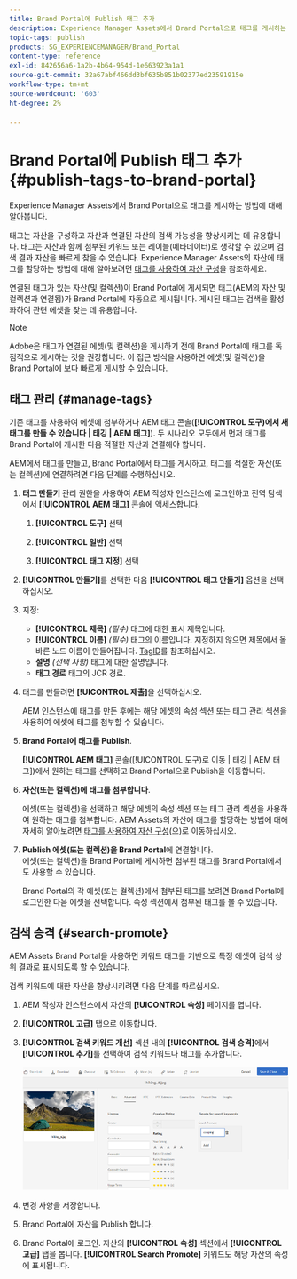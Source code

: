 ```yaml
---
title: Brand Portal에 Publish 태그 추가
description: Experience Manager Assets에서 Brand Portal으로 태그를 게시하는 방법에 대해 알아봅니다.
topic-tags: publish
products: SG_EXPERIENCEMANAGER/Brand_Portal
content-type: reference
exl-id: 842656a6-1a2b-4b64-954d-1e663923a1a1
source-git-commit: 32a67abf466dd3bf635b851b02377ed23591915e
workflow-type: tm+mt
source-wordcount: '603'
ht-degree: 2%

---
```


# Brand Portal에 Publish 태그 추가 {#publish-tags-to-brand-portal}

Experience Manager Assets에서 Brand Portal으로 태그를 게시하는 방법에 대해 알아봅니다.

태그는 자산을 구성하고 자산과 연결된 자산의 검색 가능성을 향상시키는 데 유용합니다. 태그는 자산과 함께 첨부된 키워드 또는 레이블(메타데이터)로 생각할 수 있으며 검색 결과 자산을 빠르게 찾을 수 있습니다. Experience Manager Assets의 자산에 태그를 할당하는 방법에 대해 알아보려면 [태그를 사용하여 자산 구성](https://experienceleague.adobe.com/en/docs/experience-manager-65/content/assets/managing/organize-assets)을 참조하세요.

연결된 태그가 있는 자산(및 컬렉션)이 Brand Portal에 게시되면 태그(AEM의 자산 및 컬렉션과 연결됨)가 Brand Portal에 자동으로 게시됩니다. 게시된 태그는 검색을 활성화하여 관련 에셋을 찾는 데 유용합니다.

>[!NOTE]
>
>Adobe은 태그가 연결된 에셋(및 컬렉션)을 게시하기 전에 Brand Portal에 태그를 독점적으로 게시하는 것을 권장합니다. 이 접근 방식을 사용하면 에셋(및 컬렉션)을 Brand Portal에 보다 빠르게 게시할 수 있습니다.

## 태그 관리 {#manage-tags}

기존 태그를 사용하여 에셋에 첨부하거나 AEM 태그 콘솔(**[!UICONTROL 도구)에서 새 태그를 만들 수 있습니다 | 태깅 | AEM 태그]**). 두 시나리오 모두에서 먼저 태그를 Brand Portal에 게시한 다음 적절한 자산과 연결해야 합니다.

AEM에서 태그를 만들고, Brand Portal에서 태그를 게시하고, 태그를 적절한 자산(또는 컬렉션)에 연결하려면 다음 단계를 수행하십시오.

1. **태그 만들기**
관리 권한을 사용하여 AEM 작성자 인스턴스에 로그인하고 전역 탐색에서 **[!UICONTROL AEM 태그]** 콘솔에 액세스합니다.

   1. **[!UICONTROL 도구]** 선택

   1. **[!UICONTROL 일반]** 선택

   1. **[!UICONTROL 태그 지정]** 선택

1. **[!UICONTROL 만들기]**&#x200B;를 선택한 다음 **[!UICONTROL 태그 만들기]** 옵션을 선택하십시오.
1. 지정:

   * **[!UICONTROL 제목]**
     *(필수)* 태그에 대한 표시 제목입니다.
   * **[!UICONTROL 이름]**
     *(필수)* 태그의 이름입니다. 지정하지 않으면 제목에서 올바른 노드 이름이 만들어집니다. [TagID](https://experienceleague.adobe.com/en/docs/experience-manager-65/content/implementing/developing/platform/tagging/framework)를 참조하십시오.
   * **설명**
     *(선택 사항)* 태그에 대한 설명입니다.
   * **태그 경로**
태그의 JCR 경로.

1. 태그를 만들려면 **[!UICONTROL 제출]**&#x200B;을 선택하십시오.

   AEM 인스턴스에 태그를 만든 후에는 해당 에셋의 속성 섹션 또는 태그 관리 섹션을 사용하여 에셋에 태그를 첨부할 수 있습니다.

1. **Brand Portal에 태그를 Publish**.

   **[!UICONTROL AEM 태그]** 콘솔([!UICONTROL 도구)로 이동 | 태깅 | AEM 태그])에서 원하는 태그를 선택하고 Brand Portal으로 Publish을 이동합니다.

1. **자산(또는 컬렉션)에 태그를 첨부합니다**.

   에셋(또는 컬렉션)을 선택하고 해당 에셋의 속성 섹션 또는 태그 관리 섹션을 사용하여 원하는 태그를 첨부합니다. AEM Assets의 자산에 태그를 할당하는 방법에 대해 자세히 알아보려면 [태그를 사용하여 자산 구성](https://experienceleague.adobe.com/en/docs/experience-manager-65/content/assets/managing/organize-assets)(으)로 이동하십시오.

1. **Publish 에셋(또는 컬렉션)을 Brand Portal**&#x200B;에 연결합니다.\
   에셋(또는 컬렉션)을 Brand Portal에 게시하면 첨부된 태그를 Brand Portal에서도 사용할 수 있습니다.

   Brand Portal의 각 에셋(또는 컬렉션)에서 첨부된 태그를 보려면 Brand Portal에 로그인한 다음 에셋을 선택합니다. 속성 섹션에서 첨부된 태그를 볼 수 있습니다.

## 검색 승격 {#search-promote}

AEM Assets Brand Portal을 사용하면 키워드 태그를 기반으로 특정 에셋이 검색 상위 결과로 표시되도록 할 수 있습니다.

검색 키워드에 대한 자산을 향상시키려면 다음 단계를 따르십시오.

1. AEM 작성자 인스턴스에서 자산의 **[!UICONTROL 속성]** 페이지를 엽니다.
1. **[!UICONTROL 고급]** 탭으로 이동합니다.
1. **[!UICONTROL 검색 키워드 개선]** 섹션 내의 **[!UICONTROL 검색 승격]**&#x200B;에서 **[!UICONTROL 추가]**&#x200B;를 선택하여 검색 키워드나 태그를 추가합니다.

   ![](assets/search-promote.png)

1. 변경 사항을 저장합니다.
1. Brand Portal에 자산을 Publish 합니다.
1. Brand Portal에 로그인. 자산의 **[!UICONTROL 속성]** 섹션에서 **[!UICONTROL 고급]** 탭을 봅니다.
**[!UICONTROL Search Promote]** 키워드도 해당 자산의 속성에 표시됩니다.
